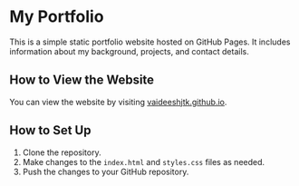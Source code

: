 # My Portfolio

This is a simple static portfolio website hosted on GitHub Pages. It includes information about my background, projects, and contact details.

## How to View the Website

You can view the website by visiting [vaideeshjtk.github.io](https://vaideeshjtk.github.io/).

## How to Set Up

1. Clone the repository.
2. Make changes to the `index.html` and `styles.css` files as needed.
3. Push the changes to your GitHub repository.
